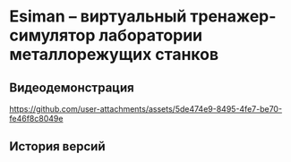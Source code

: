 # Esiman &ndash; виртуальный тренажер-симулятор лаборатории металлорежущих станков

<!--объединить с дупой-->

## Видеодемонстрация

https://github.com/user-attachments/assets/5de474e9-8495-4fe7-be70-fe46f8c8049e

## История версий
